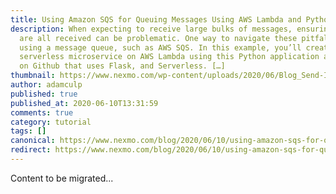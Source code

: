 ```yaml
---
title: Using Amazon SQS for Queuing Messages Using AWS Lambda and Python
description: When expecting to receive large bulks of messages, ensuring they
  are all received can be problematic. One way to navigate these pitfalls is by
  using a message queue, such as AWS SQS. In this example, you’ll create a
  serverless microservice on AWS Lambda using this Python application available
  on Github that uses Flask, and Serverless. […]
thumbnail: https://www.nexmo.com/wp-content/uploads/2020/06/Blog_Send-Incoming-SMS_1200x600.png
author: adamculp
published: true
published_at: 2020-06-10T13:31:59
comments: true
category: tutorial
tags: []
canonical: https://www.nexmo.com/blog/2020/06/10/using-amazon-sqs-for-queuing-messages-using-aws-lambda-and-python
redirect: https://www.nexmo.com/blog/2020/06/10/using-amazon-sqs-for-queuing-messages-using-aws-lambda-and-python
---
```

Content to be migrated...
